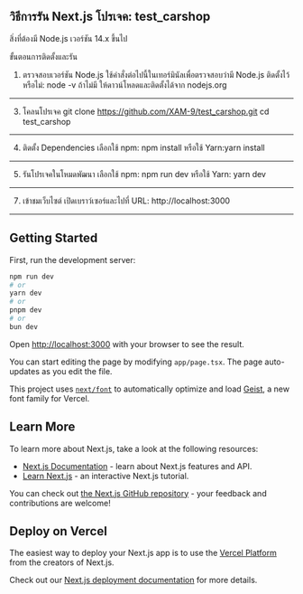 วิธีการรัน Next.js โปรเจค: test_carshop
----------------------------------------------------
สิ่งที่ต้องมี 
Node.js เวอร์ชัน 14.x ขึ้นไป

ขั้นตอนการติดตั้งและรัน
1. ตรวจสอบเวอร์ชัน Node.js
ใช้คำสั่งต่อไปนี้ในเทอร์มินัลเพื่อตรวจสอบว่ามี Node.js ติดตั้งไว้หรือไม่: node -v
ถ้าไม่มี ให้ดาวน์โหลดและติดตั้งได้จาก nodejs.org
----------------------------------------------------

3. โคลนโปรเจค
git clone https://github.com/XAM-9/test_carshop.git
cd test_carshop

----------------------------------------------------

4. ติดตั้ง Dependencies
เลือกใช้ npm: npm install
หรือใช้ Yarn:yarn install

----------------------------------------------------

5. รันโปรเจคในโหมดพัฒนา
เลือกใช้ npm: npm run dev
หรือใช้ Yarn: yarn dev

----------------------------------------------------

7. เข้าชมเว็บไซต์
เปิดเบราว์เซอร์และไปที่ URL: http://localhost:3000

----------------------------------------------------

## Getting Started

First, run the development server:

```bash
npm run dev
# or
yarn dev
# or
pnpm dev
# or
bun dev
```

Open [http://localhost:3000](http://localhost:3000) with your browser to see the result.

You can start editing the page by modifying `app/page.tsx`. The page auto-updates as you edit the file.

This project uses [`next/font`](https://nextjs.org/docs/app/building-your-application/optimizing/fonts) to automatically optimize and load [Geist](https://vercel.com/font), a new font family for Vercel.

## Learn More

To learn more about Next.js, take a look at the following resources:

- [Next.js Documentation](https://nextjs.org/docs) - learn about Next.js features and API.
- [Learn Next.js](https://nextjs.org/learn) - an interactive Next.js tutorial.

You can check out [the Next.js GitHub repository](https://github.com/vercel/next.js) - your feedback and contributions are welcome!

## Deploy on Vercel

The easiest way to deploy your Next.js app is to use the [Vercel Platform](https://vercel.com/new?utm_medium=default-template&filter=next.js&utm_source=create-next-app&utm_campaign=create-next-app-readme) from the creators of Next.js.

Check out our [Next.js deployment documentation](https://nextjs.org/docs/app/building-your-application/deploying) for more details.




